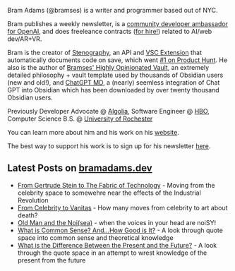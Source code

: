 Bram Adams (@bramses) is a writer and programmer based out of NYC. 

Bram publishes a weekly newsletter, is a [community developer ambassador for OpenAI](https://platform.openai.com/ambassadors), and does freeleance contracts ([for hire!](https://www.bramadams.dev/consulting/)) related to AI/web dev/AR+VR. 

Bram is the creator of [Stenography](https://stenography.dev), an API and [VSC Extension](https://marketplace.visualstudio.com/items?itemName=Stenography.stenography) that automatically documents code on save, which went [#1 on Product Hunt](https://www.producthunt.com/products/stenography#stenography). He also is the author of [Bramses' Highly Opinionated Vault](https://github.com/bramses/bramses-highly-opinionated-vault-2023), an extremely detailed philosophy + vault template used by thousands of Obsidian users (new and old!), and [ChatGPT MD](https://github.com/bramses/chatgpt-md), a (nearly) seemless integration of Chat GPT into Obsidian which has been downloaded by over twenty thousand Obsidian users.

Previously Developer Advocate @ [Algolia](https://www.algolia.com/), Software Engineer @ [HBO](https://www.hbo.com/), Computer Science B.S. @ [University of Rochester](https://rochester.edu/)

You can learn more about him and his work on his [website](https://www.bramadams.dev/about/). 

The best way to support his work is to sign up for his newsletter [here](https://www.bramadams.dev/#/portal/).


## Latest Posts on [bramadams.dev](https://www.bramadams.dev/)

<!--START_SECTION:feed-->
* [From Gertrude Stein to The Fabric of Technology](https:&#x2F;&#x2F;www.bramadams.dev&#x2F;202308042105&#x2F;) - Moving from the celebrity space to somewehre near the effects of the Industrial Revolution
* [From Celebrity to Vanitas](https:&#x2F;&#x2F;www.bramadams.dev&#x2F;202308032252&#x2F;) - How many moves from celebrity to art about death?
* [Old Man and the Noi(sea)](https:&#x2F;&#x2F;www.bramadams.dev&#x2F;old-man-and-the-noi-sea&#x2F;) - when the voices in your head are noiSY!
* [What is Common Sense? And…How Good is It?](https:&#x2F;&#x2F;www.bramadams.dev&#x2F;202308012227&#x2F;) - A look through quote space into common sense and theoretical knowledge
* [What is the Difference Between the Present and the Future?](https:&#x2F;&#x2F;www.bramadams.dev&#x2F;202308011459&#x2F;) - A look through the quote space in an attempt to wrest knowledge of the present from the future
<!--END_SECTION:feed-->
